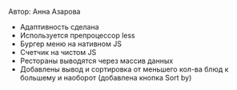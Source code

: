 Автор: Анна Азарова

- Адаптивность сделана
- Используется препроцессор less
- Бургер меню на нативном JS
- Счетчик на чистом JS
- Рестораны выводятся через массив данных
- Добавлены вывод и сортировка от меньшего кол-ва блюд к большему и наоборот (добавлена кнопка Sort by)